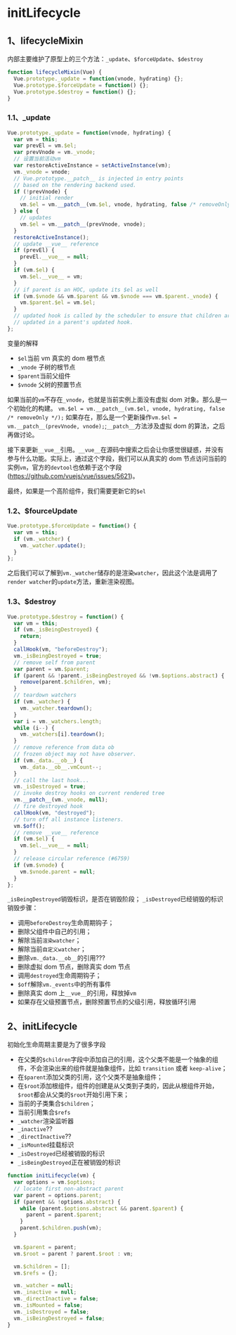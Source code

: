 # initLifecycle

## 1、lifecycleMixin

内部主要维护了原型上的三个方法：`_update`、`$forceUpdate`、`$destroy`

```js
function lifecycleMixin(Vue) {
  Vue.prototype._update = function(vnode, hydrating) {};
  Vue.prototype.$forceUpdate = function() {};
  Vue.prototype.$destroy = function() {};
}
```

### 1.1、\_update

```js
Vue.prototype._update = function(vnode, hydrating) {
  var vm = this;
  var prevEl = vm.$el;
  var prevVnode = vm._vnode;
  // 设置当前活动vm
  var restoreActiveInstance = setActiveInstance(vm);
  vm._vnode = vnode;
  // Vue.prototype.__patch__ is injected in entry points
  // based on the rendering backend used.
  if (!prevVnode) {
    // initial render
    vm.$el = vm.__patch__(vm.$el, vnode, hydrating, false /* removeOnly */);
  } else {
    // updates
    vm.$el = vm.__patch__(prevVnode, vnode);
  }
  restoreActiveInstance();
  // update __vue__ reference
  if (prevEl) {
    prevEl.__vue__ = null;
  }
  if (vm.$el) {
    vm.$el.__vue__ = vm;
  }
  // if parent is an HOC, update its $el as well
  if (vm.$vnode && vm.$parent && vm.$vnode === vm.$parent._vnode) {
    vm.$parent.$el = vm.$el;
  }
  // updated hook is called by the scheduler to ensure that children are
  // updated in a parent's updated hook.
};
```

变量的解释

- `$el`当前 vm 真实的 dom 根节点
- `_vnode` 子树的根节点
- `$parent`当前父组件
- `$vnode` 父树的预置节点

如果当前的`vm`不存在`_vnode`，也就是当前实例上面没有虚拟 dom 对象。那么是一个初始化的构建。
`vm.$el = vm.__patch__(vm.$el, vnode, hydrating, false /* removeOnly */);`
如果存在，那么是一个更新操作`vm.$el = vm.__patch__(prevVnode, vnode);`;`__patch__`方法涉及虚拟 dom 的算法，之后再做讨论。

接下来更新`__vue__`引用。`__vue__`在源码中搜索之后会让你感觉很疑惑，并没有参与什么功能。实际上，通过这个字段，我们可以从真实的 dom 节点访问当前的实例`vm`，官方的`devtool`也依赖于这个字段(https://github.com/vuejs/vue/issues/5621)。

最终，如果是一个高阶组件，我们需要更新它的`$el`

### 1.2、\$fourceUpdate

```js
Vue.prototype.$forceUpdate = function() {
  var vm = this;
  if (vm._watcher) {
    vm._watcher.update();
  }
};
```

之后我们可以了解到`vm._watcher`储存的是渲染`watcher`，因此这个法是调用了`render watcher`的`update`方法，重新渲染视图。

### 1.3、\$destroy

```js
Vue.prototype.$destroy = function() {
  var vm = this;
  if (vm._isBeingDestroyed) {
    return;
  }
  callHook(vm, "beforeDestroy");
  vm._isBeingDestroyed = true;
  // remove self from parent
  var parent = vm.$parent;
  if (parent && !parent._isBeingDestroyed && !vm.$options.abstract) {
    remove(parent.$children, vm);
  }
  // teardown watchers
  if (vm._watcher) {
    vm._watcher.teardown();
  }
  var i = vm._watchers.length;
  while (i--) {
    vm._watchers[i].teardown();
  }
  // remove reference from data ob
  // frozen object may not have observer.
  if (vm._data.__ob__) {
    vm._data.__ob__.vmCount--;
  }
  // call the last hook...
  vm._isDestroyed = true;
  // invoke destroy hooks on current rendered tree
  vm.__patch__(vm._vnode, null);
  // fire destroyed hook
  callHook(vm, "destroyed");
  // turn off all instance listeners.
  vm.$off();
  // remove __vue__ reference
  if (vm.$el) {
    vm.$el.__vue__ = null;
  }
  // release circular reference (#6759)
  if (vm.$vnode) {
    vm.$vnode.parent = null;
  }
};
```

`_isBeingDestroyed`销毁标识，是否在销毁阶段；
`_isDestroyed`已经销毁的标识
销毁步骤：

- 调用`beforeDestroy`生命周期钩子；
- 删除父组件中自己的引用；
- 解除当前`渲染watcher`；
- 解除当前`自定义watcher`；
- 删除`vm._data.__ob__`的引用???
- 删除虚拟 dom 节点，删除真实 dom 节点
- 调用`destroyed`生命周期钩子；
- `$off`解除`vm._events`中的所有事件
- 删除真实 dom 上`__vue__`的引用，释放掉`vm`
- 如果存在父级预置节点，删除预置节点的父级引用，释放循环引用

## 2、initLifecycle

初始化生命周期主要是为了很多字段

- 在父类的`$children`字段中添加自己的引用，这个父类不能是一个抽象的组件，不会渲染出来的组件就是抽象组件，比如 `transition` 或者 `keep-alive`；
- 在`$parent`添加父类的引用，这个父类不是抽象组件；
- 在`$root`添加根组件，组件的创建是从父类到子类的，因此从根组件开始，`$root`都会从父类的`$root`开始引用下来；
- 当前的子类集合`$children`；
- 当前引用集合`$refs`
- `_watcher`渲染监听器
- `_inactive`??
- `_directInactive`??
- `_isMounted`挂载标识
- `_isDestroyed`已经被销毁的标识
- `_isBeingDestroyed`正在被销毁的标识

```js
function initLifecycle(vm) {
  var options = vm.$options;
  // locate first non-abstract parent
  var parent = options.parent;
  if (parent && !options.abstract) {
    while (parent.$options.abstract && parent.$parent) {
      parent = parent.$parent;
    }
    parent.$children.push(vm);
  }

  vm.$parent = parent;
  vm.$root = parent ? parent.$root : vm;

  vm.$children = [];
  vm.$refs = {};

  vm._watcher = null;
  vm._inactive = null;
  vm._directInactive = false;
  vm._isMounted = false;
  vm._isDestroyed = false;
  vm._isBeingDestroyed = false;
}
```
